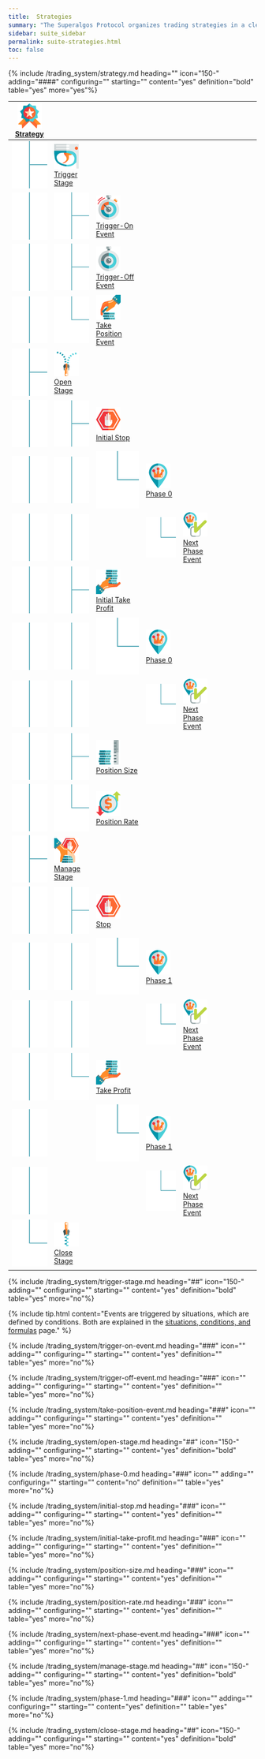 ```yaml
---
title:  Strategies
summary: "The Superalgos Protocol organizes trading strategies in a clearly-defined sequence of stages, each with its own set of definitions, rules and events."
sidebar: suite_sidebar
permalink: suite-strategies.html
toc: false
---
```


{% include /trading_system/strategy.md heading="" icon="150-" adding="####" configuring="" starting="" content="yes" definition="bold" table="yes" more="yes"%}

<table class='hierarchyTable'><thead><tr><th><a href='#strategy' data-toggle='tooltip' data-original-title='{{site.data.trading_system.strategy}}'><img src='images/icons/strategy.png' /><br />Strategy</a></th><th></th><th></th><th></th><th></th><th></th><th></th><th></th><th></th><th></th></tr></thead><tbody>
<tr><td><img src='images/icons/tree-connector-fork.png' /></td><td><a href='#trigger-stage' data-toggle='tooltip' data-original-title='{{site.data.trading_system.trigger_stage}}'><img src='images/icons/trigger-stage.png' /><br />Trigger Stage</a></td><td></td><td></td><td></td><td></td><td></td><td></td><td></td><td></td></tr>
<tr><td><img src='images/icons/tree-connector-line.png' /></td><td><img src='images/icons/tree-connector-fork.png' /></td><td><a href='#trigger-on-event' data-toggle='tooltip' data-original-title='{{site.data.trading_system.trigger-on_event}}'><img src='images/icons/trigger-on-event.png' /><br />Trigger-On Event</a></td><td></td><td></td><td></td><td></td><td></td><td></td><td></td></tr>
<tr><td><img src='images/icons/tree-connector-line.png' /></td><td><img src='images/icons/tree-connector-fork.png' /></td><td><a href='#trigger-off-event' data-toggle='tooltip' data-original-title='{{site.data.trading_system.trigger-off_event}}'><img src='images/icons/trigger-off-event.png' /><br />Trigger-Off Event</a></td><td></td><td></td><td></td><td></td><td></td><td></td><td></td></tr>
<tr><td><img src='images/icons/tree-connector-line.png' /></td><td><img src='images/icons/tree-connector-elbow.png' /></td><td><a href='#take-position-event' data-toggle='tooltip' data-original-title='{{site.data.trading_system.take_position_event}}'><img src='images/icons/take-position-event.png' /><br />Take Position Event</a></td><td></td><td></td><td></td><td></td><td></td><td></td><td></td></tr>
<tr><td><img src='images/icons/tree-connector-fork.png' /></td><td><a href='#open-stage' data-toggle='tooltip' data-original-title='{{site.data.trading_system.open_stage}}'><img src='images/icons/open-stage.png' /><br />Open Stage</a></td><td></td><td></td><td></td><td></td><td></td><td></td><td></td><td></td></tr>
<tr><td><img src='images/icons/tree-connector-line.png' /></td><td><img src='images/icons/tree-connector-fork.png' /></td><td><a href='#initial-stop' data-toggle='tooltip' data-original-title='{{site.data.trading_system.initial_stop}}'><img src='images/icons/initial-stop.png' /><br />Initial Stop</a></td><td></td><td></td><td></td><td></td><td></td><td></td><td></td></tr>
<tr><td><img src='images/icons/tree-connector-line.png' /></td><td><img src='images/icons/tree-connector-line.png' /></td><td><img src='images/icons/tree-connector-elbow.png' /></td><td><a href='#phase-0' data-toggle='tooltip' data-original-title='{{site.data.trading_system.phase_0}}'><img src='images/icons/phase-0.png' /><br />Phase 0</a></td><td></td><td></td><td></td><td></td><td></td><td></td></tr>
<tr><td><img src='images/icons/tree-connector-line.png' /></td><td><img src='images/icons/tree-connector-line.png' /></td><td></td><td><img src='images/icons/tree-connector-elbow.png' /></td><td><a href='#next-phase-event' data-toggle='tooltip' data-original-title='{{site.data.trading_system.next_phase_event}}'><img src='images/icons/next-phase-event.png' /><br />Next Phase Event</a></td><td></td><td></td><td></td><td></td><td></td></tr>
<tr><td><img src='images/icons/tree-connector-line.png' /></td><td><img src='images/icons/tree-connector-fork.png' /></td><td><a href='#initial-take-profit' data-toggle='tooltip' data-original-title='{{site.data.trading_system.initial_take_profit}}'><img src='images/icons/initial-take-profit.png' /><br />Initial Take Profit</a></td><td></td><td></td><td></td><td></td><td></td><td></td><td></td></tr>
<tr><td><img src='images/icons/tree-connector-line.png' /></td><td><img src='images/icons/tree-connector-line.png' /></td><td><img src='images/icons/tree-connector-elbow.png' /></td><td><a href='#phase-0' data-toggle='tooltip' data-original-title='{{site.data.trading_system.phase_0}}'><img src='images/icons/phase-0.png' /><br />Phase 0</a></td><td></td><td></td><td></td><td></td><td></td><td></td></tr>
<tr><td><img src='images/icons/tree-connector-line.png' /></td><td><img src='images/icons/tree-connector-line.png' /></td><td></td><td><img src='images/icons/tree-connector-elbow.png' /></td><td><a href='#next-phase-event' data-toggle='tooltip' data-original-title='{{site.data.trading_system.next_phase_event}}'><img src='images/icons/next-phase-event.png' /><br />Next Phase Event</a></td><td></td><td></td><td></td><td></td><td></td></tr>
<tr><td><img src='images/icons/tree-connector-line.png' /></td><td><img src='images/icons/tree-connector-fork.png' /></td><td><a href='#position-size' data-toggle='tooltip' data-original-title='{{site.data.trading_system.position_size}}'><img src='images/icons/position-size.png' /><br />Position Size</a></td><td></td><td></td><td></td><td></td><td></td><td></td><td></td></tr>
<tr><td><img src='images/icons/tree-connector-line.png' /></td><td><img src='images/icons/tree-connector-elbow.png' /></td><td><a href='#position-rate' data-toggle='tooltip' data-original-title='{{site.data.trading_system.position_rate}}'><img src='images/icons/position-rate.png' /><br />Position Rate</a></td><td></td><td></td><td></td><td></td><td></td><td></td><td></td></tr>
<tr><td><img src='images/icons/tree-connector-fork.png' /></td><td><a href='#manage-stage' data-toggle='tooltip' data-original-title='{{site.data.trading_system.manage_stage}}'><img src='images/icons/manage-stage.png' /><br />Manage Stage</a></td><td></td><td></td><td></td><td></td><td></td><td></td><td></td><td></td></tr>
<tr><td><img src='images/icons/tree-connector-line.png' /></td><td><img src='images/icons/tree-connector-fork.png' /></td><td><a href='#stop' data-toggle='tooltip' data-original-title='{{site.data.trading_system.stop}}'><img src='images/icons/stop.png' /><br />Stop</a></td><td></td><td></td><td></td><td></td><td></td><td></td><td></td></tr>
<tr><td><img src='images/icons/tree-connector-line.png' /></td><td><img src='images/icons/tree-connector-line.png' /></td><td><img src='images/icons/tree-connector-elbow.png' /></td><td><a href='#phase-1' data-toggle='tooltip' data-original-title='{{site.data.trading_system.phase_1}}'><img src='images/icons/phase-1.png' /><br />Phase 1</a></td><td></td><td></td><td></td><td></td><td></td><td></td></tr>
<tr><td><img src='images/icons/tree-connector-line.png' /></td><td><img src='images/icons/tree-connector-line.png' /></td><td></td><td><img src='images/icons/tree-connector-elbow.png' /></td><td><a href='#next-phase-event' data-toggle='tooltip' data-original-title='{{site.data.trading_system.next_phase_event}}'><img src='images/icons/next-phase-event.png' /><br />Next Phase Event</a></td><td></td><td></td><td></td><td></td><td></td></tr>
<tr><td><img src='images/icons/tree-connector-line.png' /></td><td><img src='images/icons/tree-connector-elbow.png' /></td><td><a href='#take-profit' data-toggle='tooltip' data-original-title='{{site.data.trading_system.take_profit}}'><img src='images/icons/take-profit.png' /><br />Take Profit</a></td><td></td><td></td><td></td><td></td><td></td><td></td><td></td></tr>
<tr><td><img src='images/icons/tree-connector-line.png' /></td><td></td><td><img src='images/icons/tree-connector-elbow.png' /></td><td><a href='#phase-1' data-toggle='tooltip' data-original-title='{{site.data.trading_system.phase_1}}'><img src='images/icons/phase-1.png' /><br />Phase 1</a></td><td></td><td></td><td></td><td></td><td></td><td></td></tr>
<tr><td><img src='images/icons/tree-connector-line.png' /></td><td></td><td></td><td><img src='images/icons/tree-connector-elbow.png' /></td><td><a href='#next-phase-event' data-toggle='tooltip' data-original-title='{{site.data.trading_system.next_phase_event}}'><img src='images/icons/next-phase-event.png' /><br />Next Phase Event</a></td><td></td><td></td><td></td><td></td><td></td></tr>
<tr><td><img src='images/icons/tree-connector-elbow.png' /></td><td><a href='#close-stage' data-toggle='tooltip' data-original-title='{{site.data.trading_system.close_stage}}'><img src='images/icons/close-stage.png' /><br />Close Stage</a></td><td></td><td></td><td></td><td></td><td></td><td></td><td></td><td></td></tr></tbody></table>


{% include /trading_system/trigger-stage.md heading="##" icon="150-" adding="" configuring="" starting="" content="yes" definition="bold" table="yes" more="no"%}

{% include tip.html content="Events are triggered by situations, which are defined by conditions. Both are explained in the <a href='suite-situations-conditions-formulas'>situations, conditions, and formulas</a> page." %}

{% include /trading_system/trigger-on-event.md heading="###" icon="" adding="" configuring="" starting="" content="yes" definition="" table="yes" more="no"%}

{% include /trading_system/trigger-off-event.md heading="###" icon="" adding="" configuring="" starting="" content="yes" definition="" table="yes" more="no"%}

{% include /trading_system/take-position-event.md heading="###" icon="" adding="" configuring="" starting="" content="yes" definition="" table="yes" more="no"%}

{% include /trading_system/open-stage.md heading="##" icon="150-" adding="" configuring="" starting="" content="yes" definition="bold" table="yes" more="no"%}

{% include /trading_system/phase-0.md heading="###" icon="" adding="" configuring="" starting="" content="no" definition="" table="yes" more="no"%}

{% include /trading_system/initial-stop.md heading="###" icon="" adding="" configuring="" starting="" content="yes" definition="" table="yes" more="no"%}

{% include /trading_system/initial-take-profit.md heading="###" icon="" adding="" configuring="" starting="" content="yes" definition="" table="yes" more="no"%}

{% include /trading_system/position-size.md heading="###" icon="" adding="" configuring="" starting="" content="yes" definition="" table="yes" more="no"%}

{% include /trading_system/position-rate.md heading="###" icon="" adding="" configuring="" starting="" content="yes" definition="" table="yes" more="no"%}

{% include /trading_system/next-phase-event.md heading="###" icon="" adding="" configuring="" starting="" content="yes" definition="" table="yes" more="no"%}

{% include /trading_system/manage-stage.md heading="##" icon="150-" adding="" configuring="" starting="" content="yes" definition="bold" table="yes" more="no"%}

{% include /trading_system/phase-1.md heading="###" icon="" adding="" configuring="" starting="" content="yes" definition="" table="yes" more="no"%}

{% include /trading_system/close-stage.md heading="##" icon="150-" adding="" configuring="" starting="" content="yes" definition="bold" table="yes" more="no"%}
